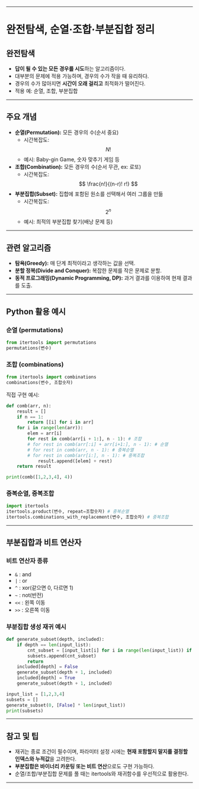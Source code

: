 ***

# 완전탐색, 순열·조합·부분집합 정리

## 완전탐색
- **답이 될 수 있는 모든 경우를 시도**하는 알고리즘이다.
- 대부분의 문제에 적용 가능하며, 경우의 수가 작을 때 유리하다.
- 경우의 수가 많아지면 **시간이 오래 걸리고** 최적화가 떨어진다.
- 적용 예: 순열, 조합, 부분집합

***

## 주요 개념
- **순열(Permutation):** 모든 경우의 수(순서 중요)
    - 시간복잡도: $$ N! $$
    - 예시: Baby-gin Game, 숫자 맞추기 게임 등
- **조합(Combination):** 모든 경우의 수(순서 무관, ex: 로또)
    - 시간복잡도: $$ \frac{n!}{(n-r)! r!} $$
- **부분집합(Subset):** 집합에 포함된 원소를 선택해서 여러 그룹을 만듦
    - 시간복잡도: $$ 2^n $$
    - 예시: 최적의 부분집합 찾기(배낭 문제 등)

***

## 관련 알고리즘
- **탐욕(Greedy):** 매 단계 최적이라고 생각하는 값을 선택.
- **분할 정복(Divide and Conquer):** 복잡한 문제를 작은 문제로 분할.
- **동적 프로그래밍(Dynamic Programming, DP):** 과거 결과를 이용하여 현재 결과를 도출.

***

## Python 활용 예시

### 순열 (permutations)
```python
from itertools import permutations
permutations(변수)
```

### 조합 (combinations)
```python
from itertools import combinations
combinations(변수, 조합숫자)
```
직접 구현 예시:
```python
def comb(arr, n):
    result = []
    if n == 1:
        return [[i] for i in arr]
    for i in range(len(arr)):
        elem = arr[i]
        for rest in comb(arr[i + 1:], n - 1): # 조합
        # for rest in comb(arr[:i] + arr[i+1:], n - 1): # 순열
        # for rest in comb(arr, n - 1): # 중복순열
        # for rest in comb(arr[i:], n - 1): # 중복조합
            result.append([elem] + rest)
    return result

print(comb([1,2,3,4], 4))
```

### 중복순열, 중복조합
```python
import itertools
itertools.product(변수, repeat=조합숫자) # 중복순열
itertools.combinations_with_replacement(변수, 조합숫자) # 중복조합
```

***

## 부분집합과 비트 연산자

### 비트 연산자 종류
- `&` : and  
- `|` : or  
- `^` : xor(같으면 0, 다르면 1)  
- `~` : not(반전)  
- `<<` : 왼쪽 이동  
- `>>` : 오른쪽 이동  

### 부분집합 생성 재귀 예시
```python
def generate_subset(depth, included):
    if depth == len(input_list):
        cnt_subset = [input_list[i] for i in range(len(input_list)) if included[i]]
        subsets.append(cnt_subset)
        return
    included[depth] = False
    generate_subset(depth + 1, included)
    included[depth] = True
    generate_subset(depth + 1, included)

input_list = [1,2,3,4]
subsets = []
generate_subset(0, [False] * len(input_list))
print(subsets)
```

***

## 참고 및 팁
- 재귀는 종료 조건이 필수이며, 파라미터 설정 시에는 **현재 포함할지 말지를 결정할 인덱스와 누적값**을 고려한다.
- **부분집합은 바이너리 카운팅 또는 비트 연산**으로도 구현 가능하다.
- 순열/조합/부분집합 문제를 풀 때는 itertools와 재귀함수를 우선적으로 활용한다.

***

  
